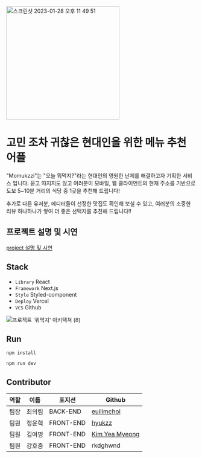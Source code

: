 <img width="300" alt="스크린샷 2023-01-28 오후 11 49 51" src="https://user-images.githubusercontent.com/81045794/218673673-a25040f5-1e25-4d54-93c5-5677334f5e9e.png">

# 고민 조차 귀찮은 현대인을 위한 메뉴 추천 어플

"Momukzzi"는 "오늘 뭐먹지?"라는 현대인의 영원한 난제를 해결하고자 기획한 서비스 입니다.
묻고 따지지도 않고 여러분이 모바일, 웹 클라이언트의 현재 주소를 기반으로 도보 5~10분 거리의 식당 중 1곳을 추천해 드립니다!

추가로 다른 유저분, 에디터들이 선정한 맛집도 확인해 보실 수 있고, 여러분의 소중한 리뷰 하나하나가 쌓여 더 좋은 선택지를 추천해 드립니다!!

## 프로젝트 설명 및 시연

<a href="https://younhyuk.notion.site/db5720ded66d4fa58a30b899cb8df8c7" target="_blank" >project 설명 및 시연</a>

## Stack

- `Library` React
- `Framework` Next.js
- `Style` Styled-component
- `Deploy` Vercel
- `VCS` Github

![프로젝트 '뭐먹지' 아키텍쳐 (8)](https://user-images.githubusercontent.com/81045794/162653808-5a68a78b-4d16-4ddf-9299-22a310589da9.png)

## Run

```
npm install

npm run dev
```

## Contributor

| 역할 | 이름   | 포지션    | Github                                      |
| ---- | ------ | --------- | ------------------------------------------- |
| 팀장 | 최의림 | BACK-END  | [euilimchoi](https://github.com/EuilimChoi) |
| 팀원 | 정윤혁 | FRONT-END | [hyukzz](https://github.com/hyukzz)         |
| 팀원 | 김여명 | FRONT-END | [Kim Yea Myeong](https://github.com/yomae)  |
| 팀원 | 강호중 | FRONT-END | rkdghwnd |
